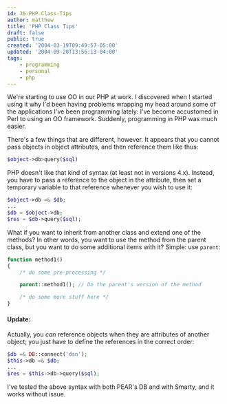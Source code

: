 ```yaml
---
id: 36-PHP-Class-Tips
author: matthew
title: 'PHP Class Tips'
draft: false
public: true
created: '2004-03-19T09:49:57-05:00'
updated: '2004-09-20T13:56:13-04:00'
tags:
    - programming
    - personal
    - php
---
```

We're starting to use OO in our PHP at work. I discovered when I started using
it why I'd been having problems wrapping my head around some of the applications
I've been programming lately: I've become accustomed in Perl to using an OO
framework. Suddenly, programming in PHP was much easier.

There's a few things that are different, however. It appears that you cannot
pass objects in object attributes, and then reference them like thus:

```php
$object->db>query($sql)
```

PHP doesn't like that kind of syntax (at least not in versions 4.x). Instead,
you have to pass a reference to the object in the attribute, then set a
temporary variable to that reference whenever you wish to use it:

```php
$object->db =& $db;
...
$db = $object->db;
$res = $db->query($sql);
```

What if you want to inherit from another class and extend one of the methods? In
other words, you want to use the method from the parent class, but you want to
do some additional items with it? Simple: use `parent`:

```php
function method1()
{
    /* do some pre-processing */

    parent::method1(); // Do the parent's version of the method

    /* do some more stuff here */
}
```

#### Update:

Actually, you *can* reference objects when they are attributes of another
object; you just have to define the references in the correct order:

```php
$db =& DB::connect('dsn');
$this->db =& $db;
...
$res = $this->db->query($sql);
```

I've tested the above syntax with both PEAR's DB and with Smarty, and it works
without issue.
